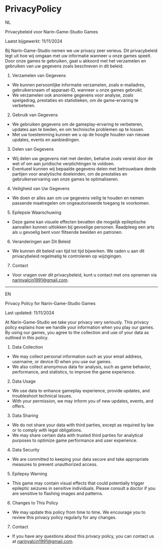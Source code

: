 # PrivacyPolicy
  
NL 

Privacybeleid voor Narin-Game-Studio Games

Laatst bijgewerkt: 11/11/2024

Bij Narin-Game-Studio nemen we uw privacy zeer serieus. Dit privacybeleid legt uit hoe wij omgaan met uw informatie wanneer u onze games speelt. Door onze games te gebruiken, gaat u akkoord met het verzamelen en gebruiken van uw gegevens zoals beschreven in dit beleid.


1. Verzamelen van Gegevens
  - We kunnen persoonlijke informatie verzamelen, zoals e-mailadres, gebruikersnaam of apparaat-ID, wanneer u onze games gebruikt.
  - We verzamelen ook anonieme gegevens voor analyse, zoals spelgedrag, prestaties en statistieken, om de game-ervaring te verbeteren.


2. Gebruik van Gegevens
  - We gebruiken gegevens om de gameplay-ervaring te verbeteren, updates aan te bieden, en om technische problemen op te lossen.
  - Met uw toestemming kunnen we u op de hoogte houden van nieuwe updates, events en aanbiedingen.


3. Delen van Gegevens
  - Wij delen uw gegevens niet met derden, behalve zoals vereist door de wet of om aan juridische verplichtingen te voldoen.
  - Eventueel kunnen wij bepaalde gegevens delen met betrouwbare derde partijen voor analytische doeleinden, om de prestaties en gebruikerservaring van onze games te optimaliseren.


4. Veiligheid van Uw Gegevens
  - We doen er alles aan om uw gegevens veilig te houden en nemen passende maatregelen om ongeautoriseerde toegang te voorkomen.


5. Epilepsie Waarschuwing
  - Deze game kan visuele effecten bevatten die mogelijk epileptische aanvallen kunnen uitlokken bij gevoelige personen. Raadpleeg een arts als u gevoelig bent voor flitsende beelden en patronen.

  
6. Veranderingen aan Dit Beleid
  - We kunnen dit beleid van tijd tot tijd bijwerken. We raden u aan dit privacybeleid regelmatig te controleren op wijzigingen.


7. Contact
  - Voor vragen over dit privacybeleid, kunt u contact met ons opnemen via narinyalcin1991@gmail.com.

_______________________________________________________________________________________________________________________

EN 

Privacy Policy for Narin-Game-Studio Games

Last updated: 11/11/2024

At Narin-Game-Studio we take your privacy very seriously. This privacy policy explains how we handle your information when you play our games. By using our games, you agree to the collection and use of your data as outlined in this policy.


1. Data Collection
  - We may collect personal information such as your email address, username, or device ID when you use our games.
  - We also collect anonymous data for analysis, such as game behavior, performance, and statistics, to improve the game experience.
  
   
2. Data Usage
  - We use data to enhance gameplay experience, provide updates, and troubleshoot technical issues.
  - With your permission, we may inform you of new updates, events, and offers.


3. Data Sharing
  - We do not share your data with third parties, except as required by law or to comply with legal obligations.
  - We may share certain data with trusted third parties for analytical purposes to optimize game performance and user experience.


4. Data Security
  - We are committed to keeping your data secure and take appropriate measures to prevent unauthorized access.


5. Epilepsy Warning
- This game may contain visual effects that could potentially trigger epileptic seizures in sensitive individuals. Please consult a doctor if you are sensitive to flashing images and patterns.


6. Changes to This Policy
  - We may update this policy from time to time. We encourage you to review this privacy policy regularly for any changes.


7. Contact
  - If you have any questions about this privacy policy, you can contact us at narinyalcin1991@gmail.com.
